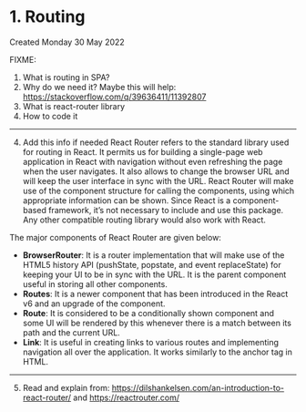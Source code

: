# 1. Routing
Created Monday 30 May 2022

FIXME:
1. What is routing in SPA? 
2. Why do we need it? Maybe this will help: https://stackoverflow.com/q/39636411/11392807
3. What is react-router library
4. How to code it
---
4. Add this info if needed
React Router refers to the standard library used for routing in React. It permits us for building a single-page web application in React with navigation without even refreshing the page when the user navigates. It also allows to change the browser URL and will keep the user interface in sync with the URL. React Router will make use of the component structure for calling the components, using which appropriate information can be shown. Since React is a component-based framework, it’s not necessary to include and use this package. Any other compatible routing library would also work with React.

The major components of React Router are given below:
- **BrowserRouter**: It is a router implementation that will make use of the HTML5 history API (pushState, popstate, and event replaceState) for keeping your UI to be in sync with the URL. It is the parent component useful in storing all other components.
- **Routes**: It is a newer component that has been introduced in the React v6 and an upgrade of the component.
- **Route**: It is considered to be a conditionally shown component and some UI will be rendered by this whenever there is a match between its path and the current URL.
- **Link**: It is useful in creating links to various routes and implementing navigation all over the application. It works similarly to the anchor tag in HTML.
---
5. Read and explain from: https://dilshankelsen.com/an-introduction-to-react-router/ and https://reactrouter.com/